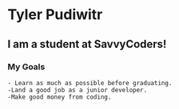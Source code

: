# Tyler Pudiwitr

## I am a student at SavvyCoders!

### My Goals
    - Learn as much as possible before graduating.
    -Land a good job as a junior developer.
    -Make good money from coding.
